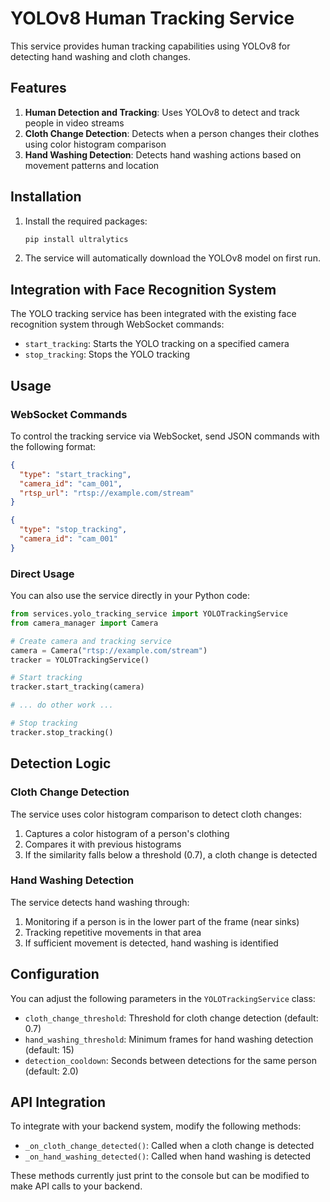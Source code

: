 # YOLOv8 Human Tracking Service

This service provides human tracking capabilities using YOLOv8 for detecting hand washing and cloth changes.

## Features

1. **Human Detection and Tracking**: Uses YOLOv8 to detect and track people in video streams
2. **Cloth Change Detection**: Detects when a person changes their clothes using color histogram comparison
3. **Hand Washing Detection**: Detects hand washing actions based on movement patterns and location

## Installation

1. Install the required packages:
   ```bash
   pip install ultralytics
   ```

2. The service will automatically download the YOLOv8 model on first run.

## Integration with Face Recognition System

The YOLO tracking service has been integrated with the existing face recognition system through WebSocket commands:

- `start_tracking`: Starts the YOLO tracking on a specified camera
- `stop_tracking`: Stops the YOLO tracking

## Usage

### WebSocket Commands

To control the tracking service via WebSocket, send JSON commands with the following format:

```json
{
  "type": "start_tracking",
  "camera_id": "cam_001",
  "rtsp_url": "rtsp://example.com/stream"
}
```

```json
{
  "type": "stop_tracking",
  "camera_id": "cam_001"
}
```

### Direct Usage

You can also use the service directly in your Python code:

```python
from services.yolo_tracking_service import YOLOTrackingService
from camera_manager import Camera

# Create camera and tracking service
camera = Camera("rtsp://example.com/stream")
tracker = YOLOTrackingService()

# Start tracking
tracker.start_tracking(camera)

# ... do other work ...

# Stop tracking
tracker.stop_tracking()
```

## Detection Logic

### Cloth Change Detection

The service uses color histogram comparison to detect cloth changes:
1. Captures a color histogram of a person's clothing
2. Compares it with previous histograms
3. If the similarity falls below a threshold (0.7), a cloth change is detected

### Hand Washing Detection

The service detects hand washing through:
1. Monitoring if a person is in the lower part of the frame (near sinks)
2. Tracking repetitive movements in that area
3. If sufficient movement is detected, hand washing is identified

## Configuration

You can adjust the following parameters in the `YOLOTrackingService` class:

- `cloth_change_threshold`: Threshold for cloth change detection (default: 0.7)
- `hand_washing_threshold`: Minimum frames for hand washing detection (default: 15)
- `detection_cooldown`: Seconds between detections for the same person (default: 2.0)

## API Integration

To integrate with your backend system, modify the following methods:
- `_on_cloth_change_detected()`: Called when a cloth change is detected
- `_on_hand_washing_detected()`: Called when hand washing is detected

These methods currently just print to the console but can be modified to make API calls to your backend.